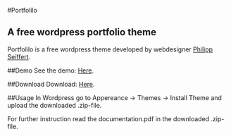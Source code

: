 #Portfolilo
## A free wordpress portfolio theme

Portfolilo is a free wordpress theme developed by webdesigner [Philipp Seiffert](http://philipp-seiffert.com/ "philipp-seiffert.com").


##Demo
See the demo: [Here](http://portfolilo.philipp-seiffert.com/ "Portfolilo Demo Page").

##Download
Download: [Here](https://github.com/Flipo/Portfolilo-Theme/zipball/master "Download Portfolilo").

##Usage
In Wordpress go to Appereance -> Themes -> Install Theme and upload the downloaded .zip-file.

For further instruction read the documentation.pdf in the downloaded .zip-file.